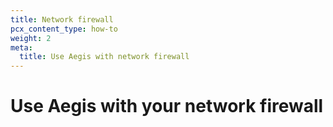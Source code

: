 ```yaml
---
title: Network firewall
pcx_content_type: how-to
weight: 2
meta:
  title: Use Aegis with network firewall
---
```


# Use Aegis with your network firewall